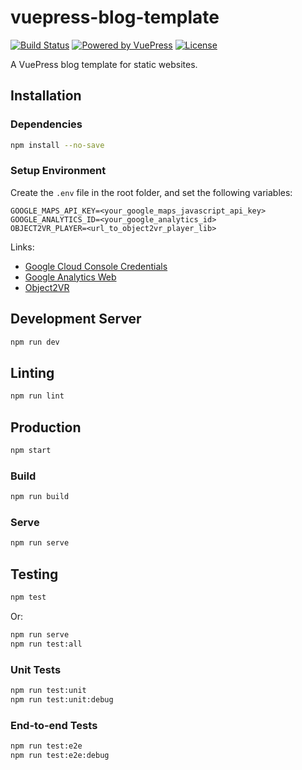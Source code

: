 # vuepress-blog-template

[![Build Status](https://img.shields.io/github/workflow/status/dvuckovic/vuepress-blog-template/Test)](https://github.com/dvuckovic/vuepress-blog-template/actions/workflows/checks.yml)
[![Powered by VuePress](https://img.shields.io/github/package-json/dependency-version/dvuckovic/vuepress-blog-template/dev/vuepress)](https://vuepress.vuejs.org)
[![License](https://img.shields.io/github/package-json/license/dvuckovic/vuepress-blog-template?color=white)](http://www.wtfpl.net/)

A VuePress blog template for static websites.

## Installation

### Dependencies

```sh
npm install --no-save
```

### Setup Environment

Create the `.env` file in the root folder, and set the following variables:

```
GOOGLE_MAPS_API_KEY=<your_google_maps_javascript_api_key>
GOOGLE_ANALYTICS_ID=<your_google_analytics_id>
OBJECT2VR_PLAYER=<url_to_object2vr_player_lib>
```

Links:
* [Google Cloud Console Credentials](https://console.cloud.google.com/apis/credentials/)
* [Google Analytics Web](https://analytics.google.com/analytics/web/)
* [Object2VR](https://ggnome.com/object2vr/)

## Development Server

```sh
npm run dev
```

## Linting

```sh
npm run lint
```

## Production

```sh
npm start
```

### Build

```sh
npm run build
```

### Serve

```sh
npm run serve
```

## Testing

```sh
npm test
```

Or:

```sh
npm run serve
npm run test:all
```

### Unit Tests

```sh
npm run test:unit
npm run test:unit:debug
```

### End-to-end Tests

```sh
npm run test:e2e
npm run test:e2e:debug
```
